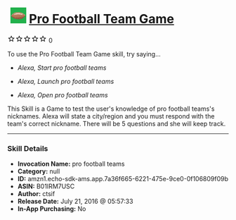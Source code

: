 # &nbsp;<img src="skill_icon" alt="Pro Football Team Game icon" width="36"> [Pro Football Team Game](http://alexa.amazon.com/#skills/amzn1.echo-sdk-ams.app.7a36f665-6221-475e-9ce0-0f106809f09b)
![0 stars](../../images/ic_star_border_black_18dp_1x.png)![0 stars](../../images/ic_star_border_black_18dp_1x.png)![0 stars](../../images/ic_star_border_black_18dp_1x.png)![0 stars](../../images/ic_star_border_black_18dp_1x.png)![0 stars](../../images/ic_star_border_black_18dp_1x.png) 0

To use the Pro Football Team Game skill, try saying...

* *Alexa, Start pro football teams*

* *Alexa, Launch pro football teams*

* *Alexa, Open pro football teams*

This Skill is a Game to test the user's knowledge of pro football teams's nicknames.  Alexa will state a city/region and you must respond with the team's correct nickname.  There will be 5 questions and she will keep track.

***

### Skill Details

* **Invocation Name:** pro football teams
* **Category:** null
* **ID:** amzn1.echo-sdk-ams.app.7a36f665-6221-475e-9ce0-0f106809f09b
* **ASIN:** B01IRM7USC
* **Author:** ctsif
* **Release Date:** July 21, 2016 @ 05:57:33
* **In-App Purchasing:** No
